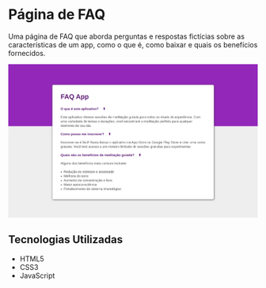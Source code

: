 # Página de FAQ

Uma página de FAQ que aborda perguntas e respostas fictícias sobre as características de um app, como o que é, como baixar e quais os benefícios fornecidos.

![Página de Receita](./img/pagina-de-faq.png)

## Tecnologias Utilizadas

- HTML5
- CSS3
- JavaScript
